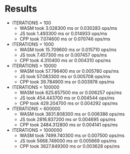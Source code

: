 # Results

- ITERATIONS = 100
  - WASM took 3.028300 ms or 0.030283 ops/ms
  - JS took 1.493300 ms or 0.014933 ops/ms
  - CPP took 7.074600 ms or 0.070746 ops/ms
- ITERATIONS = 1000
  - WASM took 15.709600 ms or 0.015710 ops/ms
  - JS took 7.457300 ms or 0.007457 ops/ms
  - CPP took 4.310400 ms or 0.004310 ops/ms
- ITERATIONS = 10000
  - WASM took 57.796400 ms or 0.005780 ops/ms
  - JS took 57.083300 ms or 0.005708 ops/ms
  - CPP took 39.784900 ms or 0.003978 ops/ms
- ITERATIONS = 100000
  - WASM took 625.657500 ms or 0.006257 ops/ms
  - JS took 454.443700 ms or 0.004544 ops/ms
  - CPP took 429.204700 ms or 0.004292 ops/ms
- ITERATIONS = 600000
  - WASM took 3831.808300 ms or 0.006386 ops/ms
  - JS took 2816.837200 ms or 0.004695 ops/ms
  - CPP took 2484.312800 ms or 0.004141 ops/ms
- ITERATIONS = 1000000
  - WASM took 7499.740300 ms or 0.007500 ops/ms
  - JS took 5668.749000 ms or 0.005669 ops/ms
  - CPP took 3627.849300 ms or 0.003628 ops/ms
